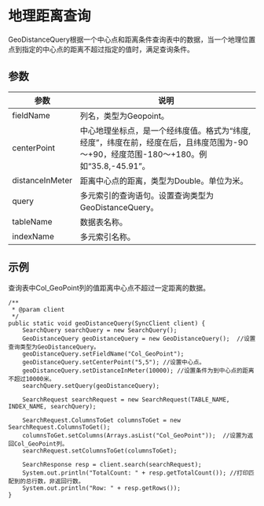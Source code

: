 # 地理距离查询

GeoDistanceQuery根据一个中心点和距离条件查询表中的数据，当一个地理位置点到指定的中心点的距离不超过指定的值时，满足查询条件。

## 参数

|参数|说明|
|--|--|
|fieldName|列名，类型为Geopoint。|
|centerPoint|中心地理坐标点，是一个经纬度值。格式为“纬度,经度”，纬度在前，经度在后，且纬度范围为-90～+90，经度范围-180～+180。例如“35.8,-45.91”。 |
|distanceInMeter|距离中心点的距离，类型为Double。单位为米。|
|query|多元索引的查询语句。设置查询类型为GeoDistanceQuery。|
|tableName|数据表名称。|
|indexName|多元索引名称。|

## 示例

查询表中Col\_GeoPoint列的值距离中心点不超过一定距离的数据。

```
/** 
 * @param client
 */
public static void geoDistanceQuery(SyncClient client) {
    SearchQuery searchQuery = new SearchQuery();
    GeoDistanceQuery geoDistanceQuery = new GeoDistanceQuery();  //设置查询类型为GeoDistanceQuery。
    geoDistanceQuery.setFieldName("Col_GeoPoint");
    geoDistanceQuery.setCenterPoint("5,5"); //设置中心点。
    geoDistanceQuery.setDistanceInMeter(10000); //设置条件为到中心点的距离不超过10000米。
    searchQuery.setQuery(geoDistanceQuery);

    SearchRequest searchRequest = new SearchRequest(TABLE_NAME, INDEX_NAME, searchQuery);

    SearchRequest.ColumnsToGet columnsToGet = new SearchRequest.ColumnsToGet();
    columnsToGet.setColumns(Arrays.asList("Col_GeoPoint"));  //设置为返回Col_GeoPoint列。
    searchRequest.setColumnsToGet(columnsToGet);

    SearchResponse resp = client.search(searchRequest);
    System.out.println("TotalCount: " + resp.getTotalCount()); //打印匹配到的总行数，非返回行数。
    System.out.println("Row: " + resp.getRows());
}
```

